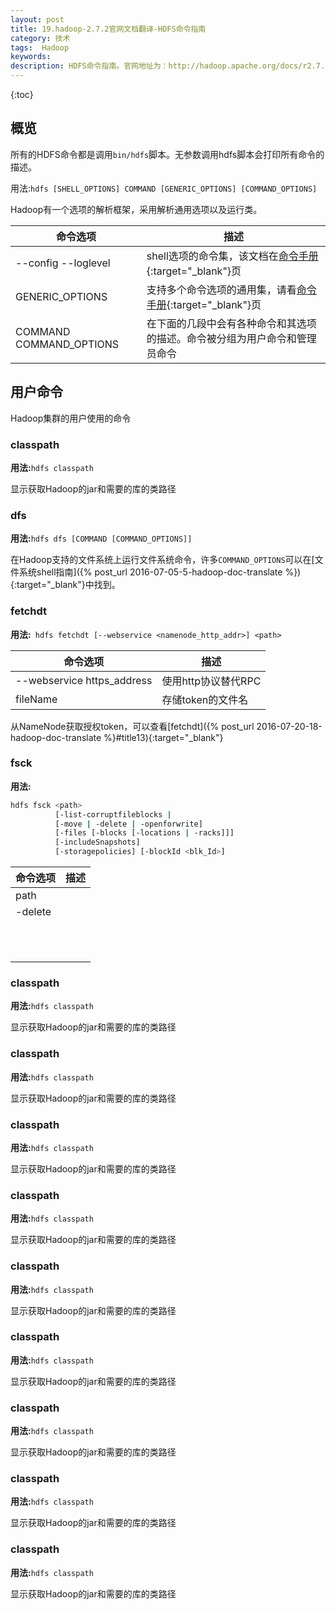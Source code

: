 ```yaml
---
layout: post
title: 19.hadoop-2.7.2官网文档翻译-HDFS命令指南
category: 技术
tags:  Hadoop
keywords: 
description: HDFS命令指南。官网地址为：http://hadoop.apache.org/docs/r2.7.2/hadoop-project-dist/hadoop-hdfs/HDFSCommands.html
---
```


{:toc}

## 概览

所有的HDFS命令都是调用`bin/hdfs`脚本。无参数调用hdfs脚本会打印所有命令的描述。

用法:`hdfs [SHELL_OPTIONS] COMMAND [GENERIC_OPTIONS] [COMMAND_OPTIONS]`

Hadoop有一个选项的解析框架，采用解析通用选项以及运行类。

|命令选项|描述|
|---|---|
|--config  --loglevel|shell选项的命令集，该文档在[命令手册](http://hadoop.apache.org/docs/r2.7.2/hadoop-project-dist/hadoop-common/CommandsManual.html#Overview){:target="_blank"}页|
|GENERIC_OPTIONS|支持多个命令选项的通用集，请看[命令手册](http://hadoop.apache.org/docs/r2.7.2/hadoop-project-dist/hadoop-common/CommandsManual.html#Overview){:target="_blank"}页|
|COMMAND COMMAND_OPTIONS|在下面的几段中会有各种命令和其选项的描述。命令被分组为用户命令和管理员命令|


## 用户命令

Hadoop集群的用户使用的命令

### classpath 

**用法:**`hdfs classpath`

显示获取Hadoop的jar和需要的库的类路径



### dfs 

**用法:**`hdfs dfs [COMMAND [COMMAND_OPTIONS]]`

在Hadoop支持的文件系统上运行文件系统命令，许多`COMMAND_OPTIONS`可以在[文件系统shell指南]({% post_url 2016-07-05-5-hadoop-doc-translate %}){:target="_blank"}中找到。


### fetchdt

**用法:**` hdfs fetchdt [--webservice <namenode_http_addr>] <path>`

|命令选项|描述|
|---|---|
|--webservice https_address|使用http协议替代RPC|
|fileName|存储token的文件名|

从NameNode获取授权token，可以查看[fetchdt]({% post_url 2016-07-20-18-hadoop-doc-translate %}#title13){:target="_blank"}



### fsck

**用法:**

```bash
hdfs fsck <path>
          [-list-corruptfileblocks |
          [-move | -delete | -openforwrite]
          [-files [-blocks [-locations | -racks]]]
          [-includeSnapshots]
          [-storagepolicies] [-blockId <blk_Id>]
```

|命令选项|描述|
|---|---|
|path||
|-delete||
|||
|||
|||
|||
|||
|||
|||
|||
|||
|||
|||


### classpath

**用法:**`hdfs classpath`

显示获取Hadoop的jar和需要的库的类路径



### classpath

**用法:**`hdfs classpath`

显示获取Hadoop的jar和需要的库的类路径



### classpath

**用法:**`hdfs classpath`

显示获取Hadoop的jar和需要的库的类路径



### classpath

**用法:**`hdfs classpath`

显示获取Hadoop的jar和需要的库的类路径



### classpath

**用法:**`hdfs classpath`

显示获取Hadoop的jar和需要的库的类路径



### classpath

**用法:**`hdfs classpath`

显示获取Hadoop的jar和需要的库的类路径



### classpath

**用法:**`hdfs classpath`

显示获取Hadoop的jar和需要的库的类路径



### classpath

**用法:**`hdfs classpath`

显示获取Hadoop的jar和需要的库的类路径



### classpath

**用法:**`hdfs classpath`

显示获取Hadoop的jar和需要的库的类路径



